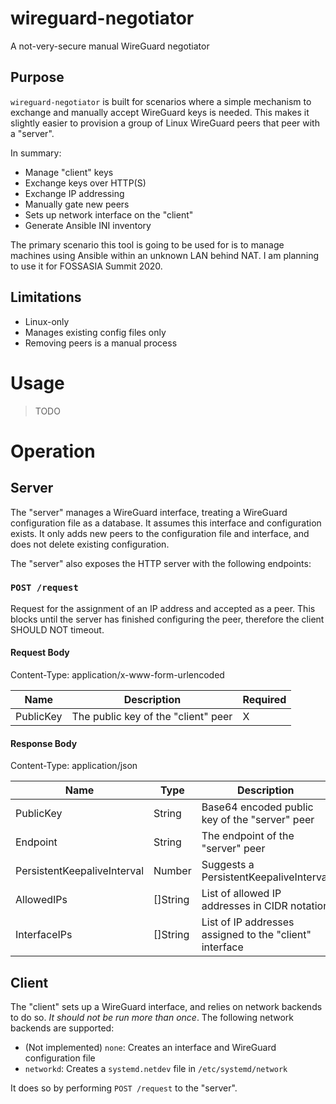 
# wireguard-negotiator

A not-very-secure manual WireGuard negotiator

## Purpose

`wireguard-negotiator` is built for scenarios where a simple mechanism to exchange and manually accept WireGuard keys is needed. This makes it slightly easier to provision a group of Linux WireGuard peers that peer with a "server".

In summary:

* Manage "client" keys
* Exchange keys over HTTP(S)
* Exchange IP addressing
* Manually gate new peers
* Sets up network interface on the "client"
* Generate Ansible INI inventory

The primary scenario this tool is going to be used for is to manage machines using Ansible within an unknown LAN behind NAT. I am planning to use it for FOSSASIA Summit 2020.

## Limitations

* Linux-only
* Manages existing config files only
* Removing peers is a manual process

# Usage

> TODO

# Operation

## Server

The "server" manages a WireGuard interface, treating a WireGuard configuration file as a database. It assumes this interface and configuration exists. It only adds new peers to the configuration file and interface, and does not delete existing configuration. 

The "server" also exposes the HTTP server with the following endpoints:

### `POST /request`

Request for the assignment of an IP address and accepted as a peer. This blocks until the server has finished configuring the peer, therefore the client SHOULD NOT timeout. 

#### Request Body

Content-Type: application/x-www-form-urlencoded

| Name | Description | Required |
|------|-------------|----------|
| PublicKey | The public key of the "client" peer | X |

#### Response Body

Content-Type: application/json

| Name | Type | Description |
|------|------|-------------|
| PublicKey | String | Base64 encoded public key of the "server" peer |
| Endpoint | String | The endpoint of the "server" peer |
| PersistentKeepaliveInterval | Number | Suggests a PersistentKeepaliveInterval |
| AllowedIPs | []String | List of allowed IP addresses in CIDR notation |
| InterfaceIPs | []String | List of IP addresses assigned to the "client" interface |

## Client

The "client" sets up a WireGuard interface, and relies on network backends to do so. *It should not be run more than once*. The following network backends are supported:

- (Not implemented) `none`: Creates an interface and WireGuard configuration file
- `networkd`: Creates a `systemd.netdev` file in `/etc/systemd/network`

It does so by performing `POST /request` to the "server".

